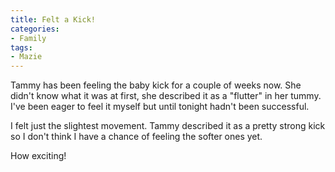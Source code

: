 ```yaml
---
title: Felt a Kick!
categories:
- Family
tags:
- Mazie
---
```


Tammy has been feeling the baby kick for a couple of weeks now. She didn't know what it was at first, she described it as a "flutter" in her tummy. I've been eager to feel it myself but until tonight hadn't been successful.

I felt just the slightest movement. Tammy described it as a pretty strong kick so I don't think I have a chance of feeling the softer ones yet.

How exciting!
